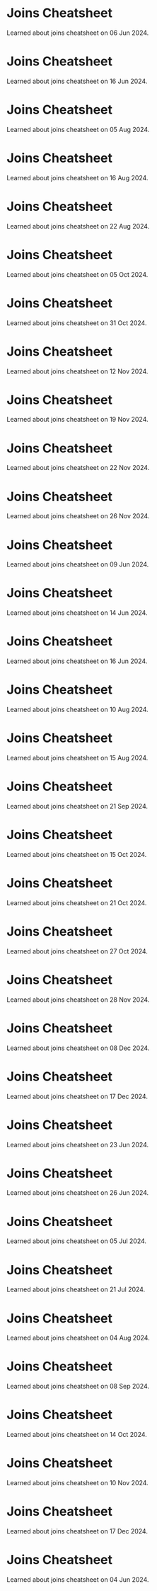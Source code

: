 # Joins Cheatsheet
Learned about joins cheatsheet on 06 Jun 2024.

# Joins Cheatsheet
Learned about joins cheatsheet on 16 Jun 2024.

# Joins Cheatsheet
Learned about joins cheatsheet on 05 Aug 2024.

# Joins Cheatsheet
Learned about joins cheatsheet on 16 Aug 2024.

# Joins Cheatsheet
Learned about joins cheatsheet on 22 Aug 2024.

# Joins Cheatsheet
Learned about joins cheatsheet on 05 Oct 2024.

# Joins Cheatsheet
Learned about joins cheatsheet on 31 Oct 2024.

# Joins Cheatsheet
Learned about joins cheatsheet on 12 Nov 2024.

# Joins Cheatsheet
Learned about joins cheatsheet on 19 Nov 2024.

# Joins Cheatsheet
Learned about joins cheatsheet on 22 Nov 2024.

# Joins Cheatsheet
Learned about joins cheatsheet on 26 Nov 2024.

# Joins Cheatsheet
Learned about joins cheatsheet on 09 Jun 2024.

# Joins Cheatsheet
Learned about joins cheatsheet on 14 Jun 2024.

# Joins Cheatsheet
Learned about joins cheatsheet on 16 Jun 2024.

# Joins Cheatsheet
Learned about joins cheatsheet on 10 Aug 2024.

# Joins Cheatsheet
Learned about joins cheatsheet on 15 Aug 2024.

# Joins Cheatsheet
Learned about joins cheatsheet on 21 Sep 2024.

# Joins Cheatsheet
Learned about joins cheatsheet on 15 Oct 2024.

# Joins Cheatsheet
Learned about joins cheatsheet on 21 Oct 2024.

# Joins Cheatsheet
Learned about joins cheatsheet on 27 Oct 2024.

# Joins Cheatsheet
Learned about joins cheatsheet on 28 Nov 2024.

# Joins Cheatsheet
Learned about joins cheatsheet on 08 Dec 2024.

# Joins Cheatsheet
Learned about joins cheatsheet on 17 Dec 2024.

# Joins Cheatsheet
Learned about joins cheatsheet on 23 Jun 2024.

# Joins Cheatsheet
Learned about joins cheatsheet on 26 Jun 2024.

# Joins Cheatsheet
Learned about joins cheatsheet on 05 Jul 2024.

# Joins Cheatsheet
Learned about joins cheatsheet on 21 Jul 2024.

# Joins Cheatsheet
Learned about joins cheatsheet on 04 Aug 2024.

# Joins Cheatsheet
Learned about joins cheatsheet on 08 Sep 2024.

# Joins Cheatsheet
Learned about joins cheatsheet on 14 Oct 2024.

# Joins Cheatsheet
Learned about joins cheatsheet on 10 Nov 2024.

# Joins Cheatsheet
Learned about joins cheatsheet on 17 Dec 2024.

# Joins Cheatsheet
Learned about joins cheatsheet on 04 Jun 2024.

